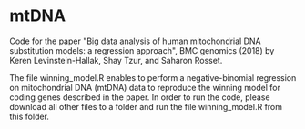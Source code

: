 # mtDNA
Code for the paper  "Big data analysis of human mitochondrial DNA substitution models: a regression approach", BMC genomics (2018) by Keren Levinstein-Hallak, Shay Tzur, and Saharon Rosset.

The file winning_model.R enables to perform a negative-binomial regression on mitochondrial DNA (mtDNA) data to reproduce the winning model for coding genes described in the paper. In order to run the code, please download all other files to a folder and run the file winning_model.R from this folder.

